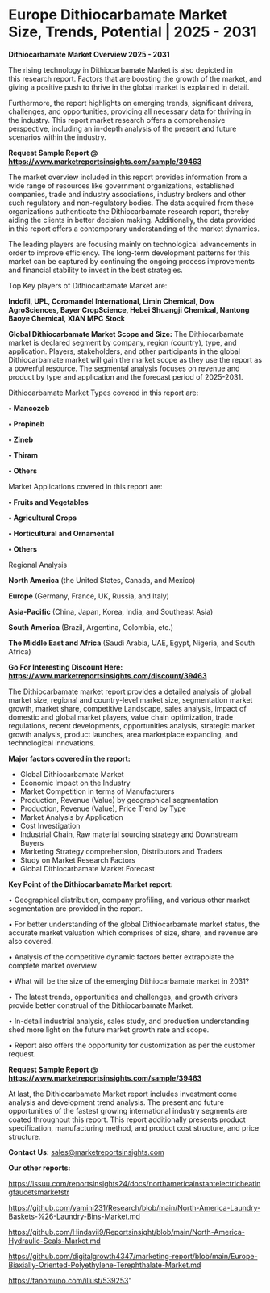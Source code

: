 # Europe Dithiocarbamate Market Size, Trends, Potential | 2025 - 2031

<Strong> Dithiocarbamate Market Overview 2025 - 2031</strong>

The rising technology in Dithiocarbamate Market is also depicted in this research report. Factors that are boosting the growth of the market, and giving a positive push to thrive in the global market is explained in detail.

Furthermore, the report highlights on emerging trends, significant drivers, challenges, and opportunities, providing all necessary data for thriving in the industry. This report market research offers a comprehensive perspective, including an in-depth analysis of the present and future scenarios within the industry.

<strong>Request Sample Report @ <a href=https://www.marketreportsinsights.com/sample/39463>https://www.marketreportsinsights.com/sample/39463</a></strong>

The market overview included in this report provides information from a wide range of resources like government organizations, established companies, trade and industry associations, industry brokers and other such regulatory and non-regulatory bodies. The data acquired from these organizations authenticate the Dithiocarbamate research report, thereby aiding the clients in better decision making. Additionally, the data provided in this report offers a contemporary understanding of the market dynamics.

The leading players are focusing mainly on technological advancements in order to improve efficiency. The long-term development patterns for this market can be captured by continuing the ongoing process improvements and financial stability to invest in the best strategies.

Top Key players of Dithiocarbamate Market are:

<strong>Indofil, UPL, Coromandel International, Limin Chemical, Dow AgroSciences, Bayer CropScience, Hebei Shuangji Chemical, Nantong Baoye Chemical, XIAN MPC Stock</strong>

<strong><b>Global Dithiocarbamate Market Scope and Size:</b></strong>
The Dithiocarbamate market is declared segment by company, region (country), type, and application. Players, stakeholders, and other participants in the global Dithiocarbamate market will gain the market scope as they use the report as a powerful resource. The segmental analysis focuses on revenue and product by type and application and the forecast period of 2025-2031.

Dithiocarbamate Market Types covered in this report are:

<strong>•  Mancozeb

•  Propineb

•  Zineb

•  Thiram

•  Others</strong>

Market Applications covered in this report are:

<strong>•  Fruits and Vegetables

•  Agricultural Crops

•  Horticultural and Ornamental

•  Others</strong> 

Regional Analysis

<strong>North America</strong> (the United States, Canada, and Mexico)

<strong>Europe</strong> (Germany, France, UK, Russia, and Italy)

<strong>Asia-Pacific</strong> (China, Japan, Korea, India, and Southeast Asia)

<strong>South America</strong> (Brazil, Argentina, Colombia, etc.)

<strong>The Middle East and Africa</strong> (Saudi Arabia, UAE, Egypt, Nigeria, and South Africa)

<strong>Go For Interesting Discount Here: <a href=https://www.marketreportsinsights.com/discount/39463>https://www.marketreportsinsights.com/discount/39463</a></strong>

The Dithiocarbamate market report provides a detailed analysis of global market size, regional and country-level market size, segmentation market growth, market share, competitive Landscape, sales analysis, impact of domestic and global market players, value chain optimization, trade regulations, recent developments, opportunities analysis, strategic market growth analysis, product launches, area marketplace expanding, and technological innovations.

<strong><b>Major factors covered in the report:</b></strong>
<ul>
  <li>Global Dithiocarbamate Market </li>
  <li>Economic Impact on the Industry</li>
  <li>Market Competition in terms of Manufacturers</li>
  <li>Production, Revenue (Value) by geographical segmentation</li>
  <li>Production, Revenue (Value), Price Trend by Type</li>
  <li>Market Analysis by Application</li>
  <li>Cost Investigation</li>
  <li>Industrial Chain, Raw material sourcing strategy and Downstream Buyers</li>
  <li>Marketing Strategy comprehension, Distributors and Traders</li>
  <li>Study on Market Research Factors</li>
  <li>Global Dithiocarbamate Market Forecast</li>
</ul>

<strong><b>Key Point of the Dithiocarbamate Market report:</b></strong>

• Geographical distribution, company profiling, and various other market segmentation are provided in the report.

• For better understanding of the global Dithiocarbamate market status, the accurate market valuation which comprises of size, share, and revenue are also covered.

• Analysis of the competitive dynamic factors better extrapolate the complete market overview

• What will be the size of the emerging Dithiocarbamate market in 2031?

• The latest trends, opportunities and challenges, and growth drivers provide better construal of the Dithiocarbamate Market.

• In-detail industrial analysis, sales study, and production understanding shed more light on the future market growth rate and scope.

• Report also offers the opportunity for customization as per the customer request.

<strong>Request Sample Report @ <a href=https://www.marketreportsinsights.com/sample/39463>https://www.marketreportsinsights.com/sample/39463</a></strong>

At last, the Dithiocarbamate Market report includes investment come analysis and development trend analysis. The present and future opportunities of the fastest growing international industry segments are coated throughout this report. This report additionally presents product specification, manufacturing method, and product cost structure, and price structure.

<strong>Contact Us:</strong>
sales@marketreportsinsights.com

<strong>Our other reports:</strong>

<a href=https://issuu.com/reportsinsights24/docs/northamericainstantelectricheatingfaucetsmarketstr>https://issuu.com/reportsinsights24/docs/northamericainstantelectricheatingfaucetsmarketstr</a>

<a href=https://github.com/yamini231/Research/blob/main/North-America-Laundry-Baskets-%26-Laundry-Bins-Market.md>https://github.com/yamini231/Research/blob/main/North-America-Laundry-Baskets-%26-Laundry-Bins-Market.md</a>

<a href=https://github.com/Hindavii9/Reportsinsight/blob/main/North-America-Hydraulic-Seals-Market.md>https://github.com/Hindavii9/Reportsinsight/blob/main/North-America-Hydraulic-Seals-Market.md</a>

<a href=https://github.com/digitalgrowth4347/marketing-report/blob/main/Europe-Biaxially-Oriented-Polyethylene-Terephthalate-Market.md>https://github.com/digitalgrowth4347/marketing-report/blob/main/Europe-Biaxially-Oriented-Polyethylene-Terephthalate-Market.md</a>

<a href=https://tanomuno.com/illust/539253>https://tanomuno.com/illust/539253</a>"

